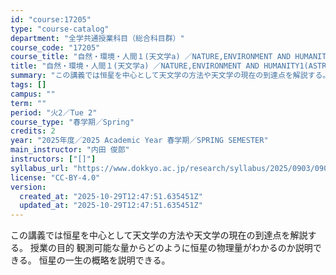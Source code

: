 ```yaml
---
id: "course:17205"
type: "course-catalog"
department: "全学共通授業科目（総合科目群）"
course_code: "17205"
course_title: "自然・環境・人間１(天文学a) ／NATURE,ENVIRONMENT AND HUMANITY1(ASTRONOMY(A))"
title: "自然・環境・人間１(天文学a) ／NATURE,ENVIRONMENT AND HUMANITY1(ASTRONOMY(A))"
summary: "この講義では恒星を中心として天文学の方法や天文学の現在の到達点を解説する。 授業の目的 観測可能な量からどのように恒星の物理量がわかるのか説明できる。 恒星の一生の概略を説明できる。"
tags: []
campus: ""
term: ""
period: "火2／Tue 2"
course_type: "春学期／Spring"
credits: 2
year: "2025年度／2025 Academic Year 春学期／SPRING SEMESTER"
main_instructor: "内田 俊郎"
instructors: ["[]"]
syllabus_url: "https://www.dokkyo.ac.jp/research/syllabus/2025/0903/0903_17205_ja_JP.html"
license: "CC-BY-4.0"
version:
  created_at: "2025-10-29T12:47:51.635451Z"
  updated_at: "2025-10-29T12:47:51.635451Z"
---
```

この講義では恒星を中心として天文学の方法や天文学の現在の到達点を解説する。 授業の目的 観測可能な量からどのように恒星の物理量がわかるのか説明できる。 恒星の一生の概略を説明できる。
